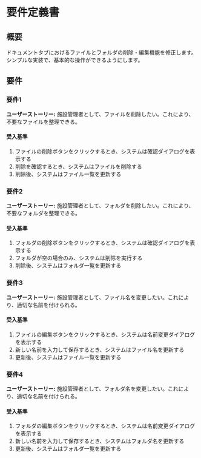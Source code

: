 # 要件定義書

## 概要

ドキュメントタブにおけるファイルとフォルダの削除・編集機能を修正します。シンプルな実装で、基本的な操作ができるようにします。

## 要件

### 要件1

**ユーザーストーリー:** 施設管理者として、ファイルを削除したい。これにより、不要なファイルを整理できる。

#### 受入基準

1. ファイルの削除ボタンをクリックするとき、システムは確認ダイアログを表示する
2. 削除を確認するとき、システムはファイルを削除する
3. 削除後、システムはファイル一覧を更新する

### 要件2

**ユーザーストーリー:** 施設管理者として、フォルダを削除したい。これにより、不要なフォルダを整理できる。

#### 受入基準

1. フォルダの削除ボタンをクリックするとき、システムは確認ダイアログを表示する
2. フォルダが空の場合のみ、システムは削除を実行する
3. 削除後、システムはフォルダ一覧を更新する

### 要件3

**ユーザーストーリー:** 施設管理者として、ファイル名を変更したい。これにより、適切な名前を付けられる。

#### 受入基準

1. ファイルの編集ボタンをクリックするとき、システムは名前変更ダイアログを表示する
2. 新しい名前を入力して保存するとき、システムはファイル名を更新する
3. 更新後、システムはファイル一覧を更新する

### 要件4

**ユーザーストーリー:** 施設管理者として、フォルダ名を変更したい。これにより、適切な名前を付けられる。

#### 受入基準

1. フォルダの編集ボタンをクリックするとき、システムは名前変更ダイアログを表示する
2. 新しい名前を入力して保存するとき、システムはフォルダ名を更新する
3. 更新後、システムはフォルダ一覧を更新する